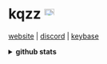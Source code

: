 
<h1>kqzz <img src="https://user-images.githubusercontent.com/48300938/155866200-0ea83748-6287-477a-9bac-6f4b8a8e0667.png" width="20" height="20" style="display: inline-block;"> </img></h1>

<a href="https://kqzz.me" target="_blank"> website</a>  |
<a href="https://discordid.netlify.app/?id=703244711187578911" target="_blank">discord</a>  |
<a href="https://keybase.io/kqzz" target="_blank">keybase</a>          

<details>
<summary><strong>github stats</strong></summary>

#### streak
[![GitHub Streak](http://github-readme-streak-stats.herokuapp.com?user=Kqzz&background=7FCFDD&ring=3693DD&fire=3693DD&currStreakNum=000000&currStreakLabel=3693DD)](https://git.io/streak-stats)

#### metrics
![Metrics](https://github.com/Kqzz/Kqzz/blob/master/github-metrics.svg)

</details>
